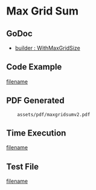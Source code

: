 # Max Grid Sum

## GoDoc
* [builder : WithMaxGridSize](https://pkg.go.dev/github.com/johnfercher/maroto/v2/pkg/config#CfgBuilder.WithMaxGridSize)

## Code Example
[filename](../../assets/examples/maxgridsum/v2/main.go ':include :type=code')

## PDF Generated
```pdf
	assets/pdf/maxgridsumv2.pdf
```

## Time Execution
[filename](../../assets/text/maxgridsumv2.txt  ':include :type=code')

## Test File
[filename](https://raw.githubusercontent.com/johnfercher/maroto/master/test/maroto/examples/maxgridsum.json  ':include :type=code')